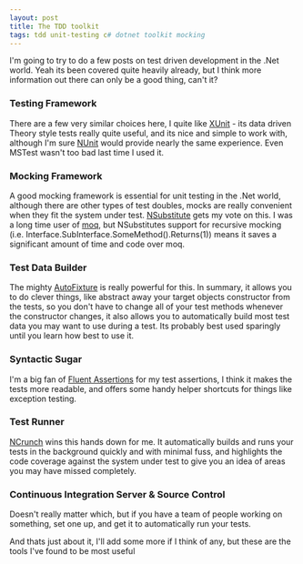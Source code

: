 ```yaml
---
layout: post
title: The TDD toolkit
tags: tdd unit-testing c# dotnet toolkit mocking 
---
```


I'm going to try to do a few posts on test driven development in the .Net world. Yeah its been covered quite heavily already, but I think more information out there can only be a good thing, can't it?

### Testing Framework
There are a few very similar choices here, I quite like [XUnit](https://xunit.github.io/) - its data driven Theory style tests really quite useful, and its nice and simple to work with, although I'm sure [NUnit](http://nunit.org/) would provide nearly the same experience. Even MSTest wasn't too bad last time I used it.

### Mocking Framework
A good mocking framework is essential for unit testing in the .Net world, although there are other types of test doubles, mocks are really convenient when they fit the system under test. [NSubstitute](http://nsubstitute.github.io/) gets my vote on this. I was a long time user of [moq](https://github.com/Moq/moq4/wiki/Quickstart), but NSubstitutes support for recursive mocking (i.e. Interface.SubInterface.SomeMethod().Returns(1)) means it saves a significant amount of time and code over moq.

### Test Data Builder
The mighty [AutoFixture](https://github.com/AutoFixture/AutoFixture) is really powerful for this. In summary, it allows you to do clever things, like abstract away your target objects constructor from the tests, so you don't have to change all of your test methods whenever the constructor changes, it also allows you to automatically build most test data you may want to use during a test. Its probably best used sparingly until you learn how best to use it. 

### Syntactic Sugar
I'm a big fan of [Fluent Assertions](http://fluentassertions.com/) for my test assertions, I think it makes the tests more readable, and offers some handy helper shortcuts for things like exception testing.

### Test Runner
[NCrunch](http://www.ncrunch.net/) wins this hands down for me. It automatically builds and runs your tests in the background quickly and with minimal fuss, and highlights the code coverage against the system under test to give you an idea of areas you may have missed completely.  

### Continuous Integration Server & Source Control
Doesn't really matter which, but if you have a team of people working on something, set one up, and get it to automatically run your tests.

And thats just about it, I'll add some more if I think of any, but these are the tools I've found to be most useful 


